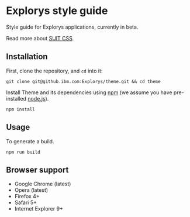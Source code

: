 # Explorys style guide

Style guide for Explorys applications, currently in beta.

Read more about [SUIT CSS](https://github.com/suitcss/suit/).

## Installation

First, clone the repository, and `cd` into it:

```
git clone git@github.ibm.com:Explorys/theme.git && cd theme
```

Install Theme and its dependencies using [npm](https://www.npmjs.com/) (we assume you have pre-installed [node.js](https://nodejs.org/)).

```
npm install
```

## Usage

To generate a build.

```
npm run build
```

## Browser support

* Google Chrome (latest)
* Opera (latest)
* Firefox 4+
* Safari 5+
* Internet Explorer 9+
